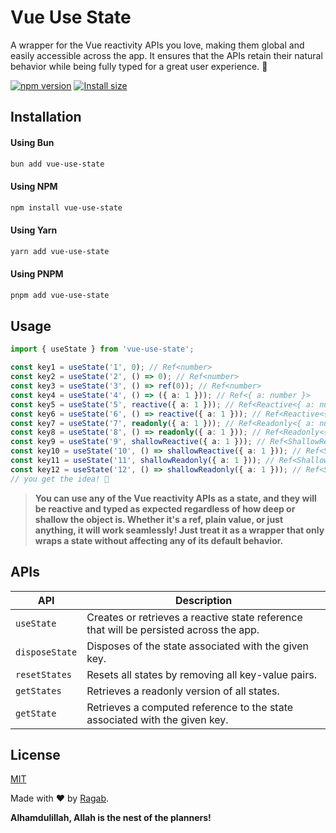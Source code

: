# Vue Use State

A wrapper for the Vue reactivity APIs you love, making them global and easily accessible across the app. It ensures that the APIs retain their natural behavior while being fully typed for a great user experience. 💚

[![npm version](https://img.shields.io/badge/NPM_Home_Page-brightgreen)](https://www.npmjs.com/package/vue-use-state)
[![Install size](https://packagephobia.com/badge?p=vue-use-state)](https://packagephobia.com/result?p=vue-use-state)

## Installation

#### Using Bun
```bash
bun add vue-use-state
```

#### Using NPM
```bash
npm install vue-use-state
```

#### Using Yarn
```bash
yarn add vue-use-state
```

#### Using PNPM
```bash
pnpm add vue-use-state
```

## Usage

```ts
import { useState } from 'vue-use-state';

const key1 = useState('1', 0); // Ref<number>
const key2 = useState('2', () => 0); // Ref<number>
const key3 = useState('3', () => ref(0)); // Ref<number>
const key4 = useState('4', () => ({ a: 1 })); // Ref<{ a: number }>
const key5 = useState('5', reactive({ a: 1 })); // Ref<Reactive<{ a: number }>>
const key6 = useState('6', () => reactive({ a: 1 })); // Ref<Reactive<{ a: number }>>
const key7 = useState('7', readonly({ a: 1 })); // Ref<Readonly<{ a: number }>>
const key8 = useState('8', () => readonly({ a: 1 })); // Ref<Readonly<{ a: number }>>
const key9 = useState('9', shallowReactive({ a: 1 })); // Ref<ShallowReactive<{ a: number }>>
const key10 = useState('10', () => shallowReactive({ a: 1 })); // Ref<ShallowReactive<{ a: number }>>
const key11 = useState('11', shallowReadonly({ a: 1 })); // Ref<ShallowReadonly<{ a: number }>>
const key12 = useState('12', () => shallowReadonly({ a: 1 })); // Ref<ShallowReadonly<{ a: number }>>
// you get the idea! 🤪
```

> **You can use any of the Vue reactivity APIs as a state, and they will be reactive and typed as expected regardless of how deep or shallow the object is. Whether it's a ref, plain value, or just anything, it will work seamlessly! Just treat it as a wrapper that only wraps a state without affecting any of its default behavior.**

## APIs

| API           | Description                                                                 |
|---------------|-----------------------------------------------------------------------------|
| `useState`    | Creates or retrieves a reactive state reference that will be persisted across the app.                           |
| `disposeState`| Disposes of the state associated with the given key.                        |
| `resetStates` | Resets all states by removing all key-value pairs.                          |
| `getStates`   | Retrieves a readonly version of all states.                                 |
| `getState`    | Retrieves a computed reference to the state associated with the given key.  |


## License

[MIT](./LICENSE)

Made with ❤️ by [Ragab](https://github.com/ahmedragab20).

**Alhamdulillah, Allah is the nest of the planners!**
